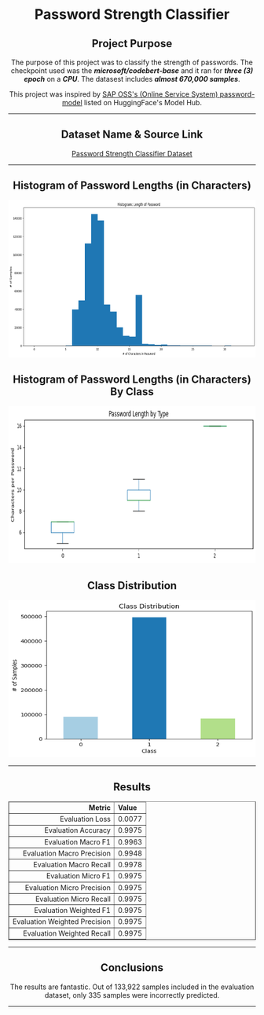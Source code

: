 <h1 align='center'>
    Password Strength Classifier
</h1>

<h2 align='center'>
    <strong>
        Project Purpose
    </strong>
</h2>

<p align='center'>
    The purpose of this project was to classify the strength of passwords. The checkpoint used was the <strong><em>microsoft/codebert-base</em></strong> and it ran for <strong><em>three (3) epoch</em></strong> on a <strong><em>CPU</em></strong>. The datasest includes <strong><em>almost 670,000 samples</em></strong>.
</p>

<p align='center'>
    This project was inspired by <a href='https://huggingface.co/SAPOSS/password-model'>SAP OSS's (Online Service System) password-model</a> listed on HuggingFace's Model Hub.
</p>

<hr />

<h2 align='center'>
    <strong>
        Dataset Name & Source Link
    </strong>
</h2>

<p align='center'>
    <a href='https://www.kaggle.com/datasets/bhavikbb/password-strength-classifier-dataset'>
        Password Strength Classifier Dataset
    </a>
</p>

<hr />

<h2 align='center'>
    <strong>
        Histogram of Password Lengths (in Characters)
    </strong>
</h2>

<p align='center'>
    <img src="./Images/Context Word Length.png" alt="Password lengths" height=320 width=650>
</p>

<h2 align='center'>
    <strong>
        Histogram of Password Lengths (in Characters) By Class
    </strong>
</h2>

<p align='center'>
    <img src="./Images/Context Word Length By Class.png" alt="Password lengths By Class" height=320 width=650>
</p>

<h2 align='center'>
    <strong>
        Class Distribution
    </strong>
</h2>

<p align='center'>
    <img src="./Images/Class Distribution.png" alt="Class Distribution" height=320 width=650>
</p>

<hr />

<h2 align='center'>
    <strong>
        Results
    </strong>
</h2>

<table align='center'border='1px'>
    <thead>
        <tr>
            <td align='right'><strong>Metric</strong></td>
            <td align='left'><strong>Value</strong></td>
        </tr>
    </thead>
    <tbody>
        <tr>
            <td align='right'>Evaluation Loss</td>
            <td align='left'>0.0077</td>
        </tr>
        <tr>
            <td align='right'>Evaluation Accuracy</td>
            <td align='left'>0.9975</td>
        </tr>
        <tr>
            <td align='right'>Evaluation Macro F1</td>
            <td align='left'>0.9963</td>
        </tr>
        <tr>
            <td align='right'>Evaluation Macro Precision</td>
            <td align='left'>0.9948</td>
        </tr>
        <tr>
            <td align='right'>Evaluation Macro Recall</td>
            <td align='left'>0.9978</td>
        </tr>
                <tr>
            <td align='right'>Evaluation Micro F1</td>
            <td align='left'>0.9975</td>
        </tr>
        <tr>
            <td align='right'>Evaluation Micro Precision</td>
            <td align='left'>0.9975</td>
        </tr>
        <tr>
            <td align='right'>Evaluation Micro Recall</td>
            <td align='left'>0.9975</td>
        </tr>
        <tr>
            <td align='right'>Evaluation Weighted F1</td>
            <td align='left'>0.9975</td>
        </tr>
        <tr>
            <td align='right'>Evaluation Weighted Precision</td>
            <td align='left'>0.9975</td>
        </tr>
        <tr>
            <td align='right'>Evaluation Weighted Recall</td>
            <td align='left'>0.9975</td>
        </tr>
    </tbody>
</table>



<hr />

<h2 align='center'>
    <strong>
        Conclusions
    </strong>
</h2>
<p align='center'>
    The results are fantastic. Out of 133,922 samples included in the evaluation dataset, only 335 samples were incorrectly predicted.
</p>
<hr />
